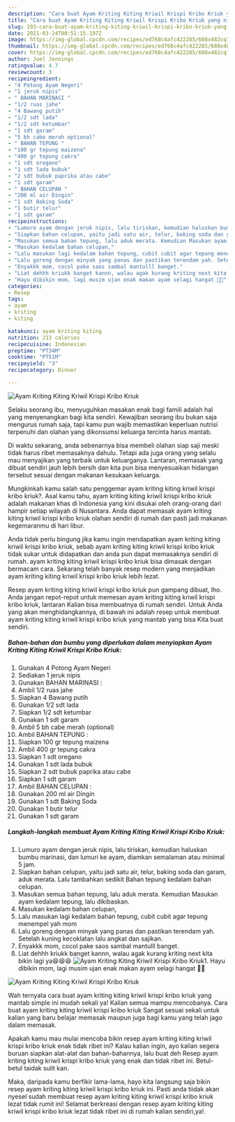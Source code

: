 ```yaml
---
description: "Cara buat Ayam Kriting Kiting Kriwil Krispi Kribo Kriuk yang nikmat dan Mudah Dibuat"
title: "Cara buat Ayam Kriting Kiting Kriwil Krispi Kribo Kriuk yang nikmat dan Mudah Dibuat"
slug: 193-cara-buat-ayam-kriting-kiting-kriwil-krispi-kribo-kriuk-yang-nikmat-dan-mudah-dibuat
date: 2021-03-24T00:51:15.197Z
image: https://img-global.cpcdn.com/recipes/ed768c4afc422285/680x482cq70/ayam-kriting-kiting-kriwil-krispi-kribo-kriuk-foto-resep-utama.jpg
thumbnail: https://img-global.cpcdn.com/recipes/ed768c4afc422285/680x482cq70/ayam-kriting-kiting-kriwil-krispi-kribo-kriuk-foto-resep-utama.jpg
cover: https://img-global.cpcdn.com/recipes/ed768c4afc422285/680x482cq70/ayam-kriting-kiting-kriwil-krispi-kribo-kriuk-foto-resep-utama.jpg
author: Joel Jennings
ratingvalue: 4.7
reviewcount: 3
recipeingredient:
- "4 Potong Ayam Negeri"
- "1 jeruk nipis"
- " BAHAN MARINASI "
- "1/2 ruas jahe"
- "4 Bawang putih"
- "1/2 sdt lada"
- "1/2 sdt ketumbar"
- "1 sdt garam"
- "5 bh cabe merah optional"
- " BAHAN TEPUNG "
- "100 gr tepung maizena"
- "400 gr tepung cakra"
- "1 sdt oregano"
- "1 sdt lada bubuk"
- "2 sdt bubuk paprika atau cabe"
- "1 sdt garam"
- " BAHAN CELUPAN "
- "200 ml air Dingin"
- "1 sdt Baking Soda"
- "1 butir telur"
- "1 sdt garam"
recipeinstructions:
- "Lumuro ayam dengan jeruk nipis, lalu tiriskan, kemudian haluskan bumbu marinasi, dan lumuri ke ayam, diamkan semalaman atau minimal 5 jam."
- "Siapkan bahan celupan, yaitu jadi satu air, telur, baking soda dan garam, aduk merata. Lalu tambahkan sedikit Bahan tepung kedalam bahan celupan."
- "Masukan semua bahan tepung, lalu aduk merata. Kemudian Masukan ayam kedalam tepung, lalu dikibaskan."
- "Masukan kedalam bahan celupan,"
- "Lalu masukan lagi kedalam bahan tepung, cubit cubit agar tepung menempel yah mom"
- "Lalu goreng dengan minyak yang panas dan pastikan terendam yah. Setelah kuning kecoklatan lalu angkat dan sajikan."
- "Enyakkk mom, cocol pake saos sambal mantulll banget."
- "Liat dehhh kriukk banget kannn, walau agak kurang kriting next kita bikin lagi ya😆😆😆"
- "Hayu dibikin mom, lagi musim ujan enak makan ayam selagi hangat 🤗🤗"
categories:
- Resep
tags:
- ayam
- kriting
- kiting

katakunci: ayam kriting kiting 
nutrition: 213 calories
recipecuisine: Indonesian
preptime: "PT34M"
cooktime: "PT51M"
recipeyield: "3"
recipecategory: Dinner

---
```



![Ayam Kriting Kiting Kriwil Krispi Kribo Kriuk](https://img-global.cpcdn.com/recipes/ed768c4afc422285/680x482cq70/ayam-kriting-kiting-kriwil-krispi-kribo-kriuk-foto-resep-utama.jpg)

Selaku seorang ibu, menyuguhkan masakan enak bagi famili adalah hal yang menyenangkan bagi kita sendiri. Kewajiban seorang ibu bukan saja mengurus rumah saja, tapi kamu pun wajib memastikan keperluan nutrisi terpenuhi dan olahan yang dikonsumsi keluarga tercinta harus mantab.

Di waktu  sekarang, anda sebenarnya bisa membeli olahan siap saji meski tidak harus ribet memasaknya dahulu. Tetapi ada juga orang yang selalu mau menyajikan yang terbaik untuk keluarganya. Lantaran, memasak yang dibuat sendiri jauh lebih bersih dan kita pun bisa menyesuaikan hidangan tersebut sesuai dengan makanan kesukaan keluarga. 



Mungkinkah kamu salah satu penggemar ayam kriting kiting kriwil krispi kribo kriuk?. Asal kamu tahu, ayam kriting kiting kriwil krispi kribo kriuk adalah makanan khas di Indonesia yang kini disukai oleh orang-orang dari hampir setiap wilayah di Nusantara. Anda dapat memasak ayam kriting kiting kriwil krispi kribo kriuk olahan sendiri di rumah dan pasti jadi makanan kegemaranmu di hari libur.

Anda tidak perlu bingung jika kamu ingin mendapatkan ayam kriting kiting kriwil krispi kribo kriuk, sebab ayam kriting kiting kriwil krispi kribo kriuk tidak sukar untuk didapatkan dan anda pun dapat memasaknya sendiri di rumah. ayam kriting kiting kriwil krispi kribo kriuk bisa dimasak dengan bermacam cara. Sekarang telah banyak resep modern yang menjadikan ayam kriting kiting kriwil krispi kribo kriuk lebih lezat.

Resep ayam kriting kiting kriwil krispi kribo kriuk pun gampang dibuat, lho. Anda jangan repot-repot untuk memesan ayam kriting kiting kriwil krispi kribo kriuk, lantaran Kalian bisa membuatnya di rumah sendiri. Untuk Anda yang akan menghidangkannya, di bawah ini adalah resep untuk membuat ayam kriting kiting kriwil krispi kribo kriuk yang mantab yang bisa Kita buat sendiri.

<!--inarticleads1-->

##### Bahan-bahan dan bumbu yang diperlukan dalam menyiapkan Ayam Kriting Kiting Kriwil Krispi Kribo Kriuk:

1. Gunakan 4 Potong Ayam Negeri
1. Sediakan 1 jeruk nipis
1. Gunakan  BAHAN MARINASI :
1. Ambil 1/2 ruas jahe
1. Siapkan 4 Bawang putih
1. Gunakan 1/2 sdt lada
1. Siapkan 1/2 sdt ketumbar
1. Gunakan 1 sdt garam
1. Ambil 5 bh cabe merah (optional)
1. Ambil  BAHAN TEPUNG :
1. Siapkan 100 gr tepung maizena
1. Ambil 400 gr tepung cakra
1. Siapkan 1 sdt oregano
1. Gunakan 1 sdt lada bubuk
1. Siapkan 2 sdt bubuk paprika atau cabe
1. Siapkan 1 sdt garam
1. Ambil  BAHAN CELUPAN :
1. Gunakan 200 ml air Dingin
1. Gunakan 1 sdt Baking Soda
1. Gunakan 1 butir telur
1. Gunakan 1 sdt garam




<!--inarticleads2-->

##### Langkah-langkah membuat Ayam Kriting Kiting Kriwil Krispi Kribo Kriuk:

1. Lumuro ayam dengan jeruk nipis, lalu tiriskan, kemudian haluskan bumbu marinasi, dan lumuri ke ayam, diamkan semalaman atau minimal 5 jam.
1. Siapkan bahan celupan, yaitu jadi satu air, telur, baking soda dan garam, aduk merata. Lalu tambahkan sedikit Bahan tepung kedalam bahan celupan.
1. Masukan semua bahan tepung, lalu aduk merata. Kemudian Masukan ayam kedalam tepung, lalu dikibaskan.
1. Masukan kedalam bahan celupan,
1. Lalu masukan lagi kedalam bahan tepung, cubit cubit agar tepung menempel yah mom
1. Lalu goreng dengan minyak yang panas dan pastikan terendam yah. Setelah kuning kecoklatan lalu angkat dan sajikan.
1. Enyakkk mom, cocol pake saos sambal mantulll banget.
1. Liat dehhh kriukk banget kannn, walau agak kurang kriting next kita bikin lagi ya😆😆😆
<img src="//assets-global.cpcdn.com/assets/icons/button_play-2c75c40dde080a61004c1f40b05d8f140eaff45d7e9e6481dc71c63d2e7c4909.png" alt="Ayam Kriting Kiting Kriwil Krispi Kribo Kriuk">1. Hayu dibikin mom, lagi musim ujan enak makan ayam selagi hangat 🤗🤗
<img src="//assets-global.cpcdn.com/assets/icons/button_play-2c75c40dde080a61004c1f40b05d8f140eaff45d7e9e6481dc71c63d2e7c4909.png" alt="Ayam Kriting Kiting Kriwil Krispi Kribo Kriuk">



Wah ternyata cara buat ayam kriting kiting kriwil krispi kribo kriuk yang mantab simple ini mudah sekali ya! Kalian semua mampu mencobanya. Cara buat ayam kriting kiting kriwil krispi kribo kriuk Sangat sesuai sekali untuk kalian yang baru belajar memasak maupun juga bagi kamu yang telah jago dalam memasak.

Apakah kamu mau mulai mencoba bikin resep ayam kriting kiting kriwil krispi kribo kriuk enak tidak ribet ini? Kalau kalian ingin, ayo kalian segera buruan siapkan alat-alat dan bahan-bahannya, lalu buat deh Resep ayam kriting kiting kriwil krispi kribo kriuk yang enak dan tidak ribet ini. Betul-betul taidak sulit kan. 

Maka, daripada kamu berfikir lama-lama, hayo kita langsung saja bikin resep ayam kriting kiting kriwil krispi kribo kriuk ini. Pasti anda tiidak akan nyesel sudah membuat resep ayam kriting kiting kriwil krispi kribo kriuk lezat tidak rumit ini! Selamat berkreasi dengan resep ayam kriting kiting kriwil krispi kribo kriuk lezat tidak ribet ini di rumah kalian sendiri,ya!.

